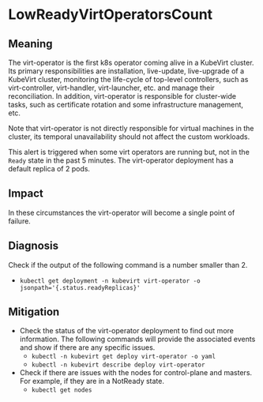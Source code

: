 # LowReadyVirtOperatorsCount 

## Meaning

The virt-operator is the first k8s operator coming alive in a KubeVirt cluster. Its primary responsibilities are installation, live-update, live-upgrade of a KubeVirt cluster, monitoring the life-cycle of top-level controllers, such as virt-controller, virt-handler, virt-launcher, etc. and manage their reconciliation. In addition, virt-operator is responsible for cluster-wide tasks, such as certificate rotation and some infrastructure management, etc.

Note that virt-operator is not directly responsible for virtual machines in the cluster, its temporal unavailability should not affect the custom workloads. 

This alert is triggered when some virt operators are running but, not in the `Ready` state in the past 5 minutes. The virt-operator deployment has a default replica of 2 pods.

## Impact

In these circumstances the virt-operator will become a single point of failure.

## Diagnosis

Check if the output of the following command is a number smaller than 2. 
- `kubectl get deployment -n kubevirt virt-operator -o jsonpath='{.status.readyReplicas}'`

## Mitigation

- Check the status of the virt-operator deployment to find out more information. The following commands will provide the associated events and show if there are any specific issues.
  - `kubectl -n kubevirt get deploy virt-operator -o yaml`
  - `kubectl -n kubevirt describe deploy virt-operator`
- Check if there are issues with the nodes for control-plane and masters. For example, if they are in a NotReady state.
  - `kubectl get nodes`

